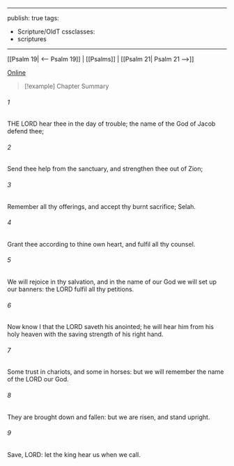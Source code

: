 

---
publish: true
tags:
  - Scripture/OldT
cssclasses:
  - scriptures
---
[[Psalm 19| <-- Psalm 19]] | [[Psalms]] | [[Psalm 21| Psalm 21 -->]]

[Online](https://churchofjesuschrist.org/study/scriptures/ot/ps/20?lang=eng)

>[!example] Chapter Summary
>
###### 1
THE LORD hear thee in the day of trouble; the name of the God of Jacob defend thee;
###### 2
Send thee help from the sanctuary, and strengthen thee out of Zion;
###### 3
Remember all thy offerings, and accept thy burnt sacrifice; Selah.
###### 4
Grant thee according to thine own heart, and fulfil all thy counsel.
###### 5
We will rejoice in thy salvation, and in the name of our God we will set up our banners: the LORD fulfil all thy petitions.
###### 6
Now know I that the LORD saveth his anointed; he will hear him from his holy heaven with the saving strength of his right hand.
###### 7
Some trust in chariots, and some in horses: but we will remember the name of the LORD our God.
###### 8
They are brought down and fallen: but we are risen, and stand upright.
###### 9
Save, LORD: let the king hear us when we call.




